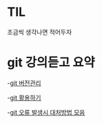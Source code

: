 # TIL 
조금씩 생각나면 적어두자


# git 강의듣고 요약
-[git 버전관리](/git/version)

-[git 활용하기](/git/Conceptualtheorem)

-[git 오류 발생시 대처방법 모음](/git/gitError)

